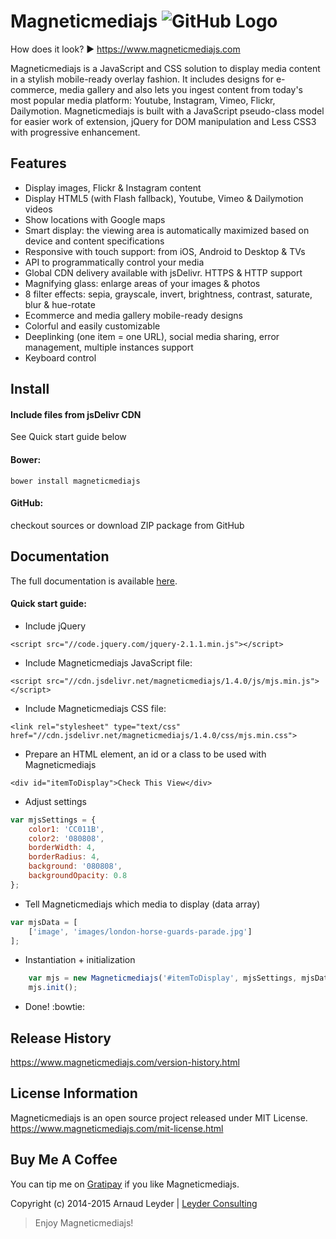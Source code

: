 # Magneticmediajs ![GitHub Logo](https://www.magneticmediajs.com/images/logo-magneticmediajs-120.png)

How does it look? :arrow_forward: https://www.magneticmediajs.com

Magneticmediajs is a JavaScript and CSS solution to display media content in a stylish mobile-ready overlay fashion. It includes designs for e-commerce, media gallery and also lets you ingest content from today's most popular media platform: Youtube, Instagram, Vimeo, Flickr, Dailymotion. Magneticmediajs is built with a JavaScript pseudo-class model for easier work of extension, jQuery for DOM manipulation and Less CSS3 with progressive enhancement.

## Features

* Display images, Flickr & Instagram content
* Display HTML5 (with Flash fallback), Youtube, Vimeo & Dailymotion videos
* Show locations with Google maps
* Smart display: the viewing area is automatically maximized based on device and content specifications
* Responsive with touch support: from iOS, Android to Desktop & TVs
* API to programmatically control your media
* Global CDN delivery available with jsDelivr. HTTPS & HTTP support
* Magnifying glass: enlarge areas of your images & photos
* 8 filter effects: sepia, grayscale, invert, brightness, contrast, saturate, blur & hue-rotate
* Ecommerce and media gallery mobile-ready designs
* Colorful and easily customizable
* Deeplinking (one item = one URL), social media sharing, error management, multiple instances support
* Keyboard control

## Install 

#### Include files from jsDelivr CDN 

See Quick start guide below

#### Bower: 

`bower install magneticmediajs`

#### GitHub: 

checkout sources or download ZIP package from GitHub

## Documentation

The full documentation is available [here](https://www.magneticmediajs.com/documentation.html).

#### Quick start guide:

* Include jQuery

```<script src="//code.jquery.com/jquery-2.1.1.min.js"></script>```

* Include Magneticmediajs JavaScript file:

```<script src="//cdn.jsdelivr.net/magneticmediajs/1.4.0/js/mjs.min.js"></script>```

* Include Magneticmediajs CSS file:

```<link rel="stylesheet" type="text/css" href="//cdn.jsdelivr.net/magneticmediajs/1.4.0/css/mjs.min.css">```

* Prepare an HTML element, an id or a class to be used with Magneticmediajs

```<div id="itemToDisplay">Check This View</div>```

* Adjust settings

```javascript
var mjsSettings = {
    color1: 'CC011B',
    color2: '080808',
    borderWidth: 4,
    borderRadius: 4,
    background: '080808', 
    backgroundOpacity: 0.8
};
```

* Tell Magneticmediajs which media to display (data array)

```javascript
var mjsData = [
    ['image', 'images/london-horse-guards-parade.jpg']
];
```

* Instantiation + initialization

```javascript
    var mjs = new Magneticmediajs('#itemToDisplay', mjsSettings, mjsData);
    mjs.init();
```
* Done! :bowtie:

## Release History

https://www.magneticmediajs.com/version-history.html

## License Information

Magneticmediajs is an open source project released under MIT License.
https://www.magneticmediajs.com/mit-license.html

## Buy Me A Coffee

You can tip me on [Gratipay](https://gratipay.com/arnaudleyder/) if you like Magneticmediajs.

Copyright (c) 2014-2015 Arnaud Leyder | [Leyder Consulting](https://www.leyder-consulting.com)


> Enjoy Magneticmediajs! 



